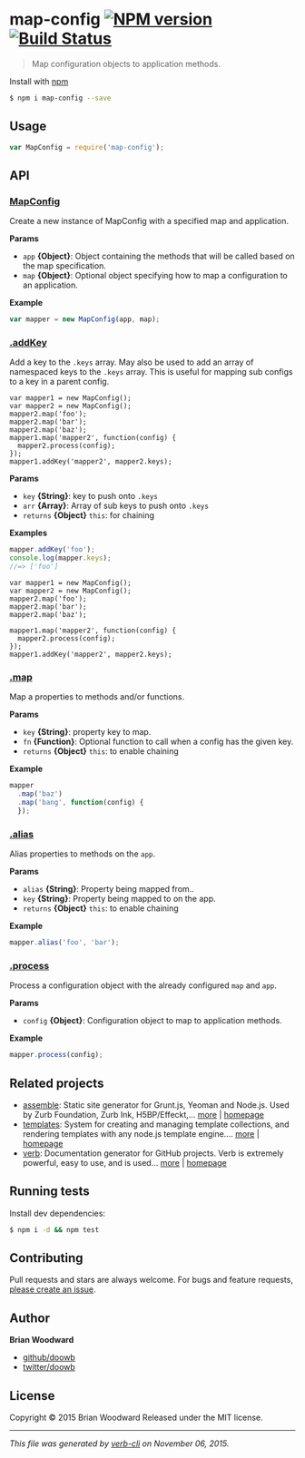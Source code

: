 # map-config [![NPM version](https://badge.fury.io/js/map-config.svg)](http://badge.fury.io/js/map-config)  [![Build Status](https://travis-ci.org/doowb/map-config.svg)](https://travis-ci.org/doowb/map-config)

> Map configuration objects to application methods.

Install with [npm](https://www.npmjs.com/)

```sh
$ npm i map-config --save
```

## Usage

```js
var MapConfig = require('map-config');
```

## API

### [MapConfig](index.js#L21)

Create a new instance of MapConfig with a specified map and application.

**Params**

* `app` **{Object}**: Object containing the methods that will be called based on the map specification.
* `map` **{Object}**: Optional object specifying how to map a configuration to an application.

**Example**

```js
var mapper = new MapConfig(app, map);
```

### [.addKey](index.js#L72)

Add a key to the `.keys` array. May also be used to add an array of namespaced keys to the `.keys` array. This is useful for mapping sub configs to a key in a parent config.

```
var mapper1 = new MapConfig();
var mapper2 = new MapConfig();
mapper2.map('foo');
mapper2.map('bar');
mapper2.map('baz');
mapper1.map('mapper2', function(config) {
  mapper2.process(config);
});
mapper1.addKey('mapper2', mapper2.keys);
```

**Params**

* `key` **{String}**: key to push onto `.keys`
* `arr` **{Array}**: Array of sub keys to push onto `.keys`
* `returns` **{Object}** `this`: for chaining

**Examples**

```js
mapper.addKey('foo');
console.log(mapper.keys);
//=> ['foo']
```

```
var mapper1 = new MapConfig();
var mapper2 = new MapConfig();
mapper2.map('foo');
mapper2.map('bar');
mapper2.map('baz');

mapper1.map('mapper2', function(config) {
  mapper2.process(config);
});
mapper1.addKey('mapper2', mapper2.keys);
```

### [.map](index.js#L112)

Map a properties to methods and/or functions.

**Params**

* `key` **{String}**: property key to map.
* `fn` **{Function}**: Optional function to call when a config has the given key.
* `returns` **{Object}** `this`: to enable chaining

**Example**

```js
mapper
  .map('baz')
  .map('bang', function(config) {
  });
```

### [.alias](index.js#L134)

Alias properties to methods on the `app`.

**Params**

* `alias` **{String}**: Property being mapped from..
* `key` **{String}**: Property being mapped to on the app.
* `returns` **{Object}** `this`: to enable chaining

**Example**

```js
mapper.alias('foo', 'bar');
```

### [.process](index.js#L150)

Process a configuration object with the already configured `map` and `app`.

**Params**

* `config` **{Object}**: Configuration object to map to application methods.

**Example**

```js
mapper.process(config);
```

## Related projects

* [assemble](https://www.npmjs.com/package/assemble): Static site generator for Grunt.js, Yeoman and Node.js. Used by Zurb Foundation, Zurb Ink, H5BP/Effeckt,… [more](https://www.npmjs.com/package/assemble) | [homepage](http://assemble.io)
* [templates](https://www.npmjs.com/package/templates): System for creating and managing template collections, and rendering templates with any node.js template engine.… [more](https://www.npmjs.com/package/templates) | [homepage](https://github.com/jonschlinkert/templates)
* [verb](https://www.npmjs.com/package/verb): Documentation generator for GitHub projects. Verb is extremely powerful, easy to use, and is used… [more](https://www.npmjs.com/package/verb) | [homepage](https://github.com/verbose/verb)

## Running tests

Install dev dependencies:

```sh
$ npm i -d && npm test
```

## Contributing

Pull requests and stars are always welcome. For bugs and feature requests, [please create an issue](https://github.com/doowb/map-config/issues/new).

## Author

**Brian Woodward**

+ [github/doowb](https://github.com/doowb)
+ [twitter/doowb](http://twitter.com/doowb)

## License

Copyright © 2015 Brian Woodward
Released under the MIT license.

***

_This file was generated by [verb-cli](https://github.com/assemble/verb-cli) on November 06, 2015._